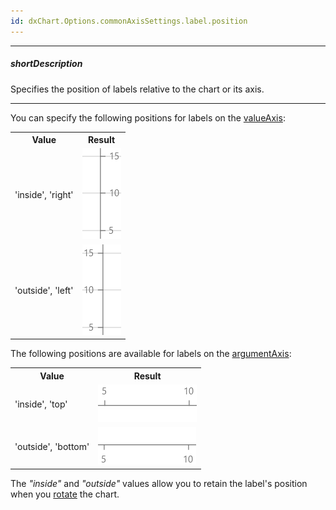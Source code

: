 ```yaml
---
id: dxChart.Options.commonAxisSettings.label.position
---
```

---
##### shortDescription
Specifies the position of labels relative to the chart or its axis.

---
You can specify the following positions for labels on the [valueAxis](/api-reference/10%20UI%20Components/dxChart/1%20Configuration/valueAxis '/Documentation/ApiReference/UI_Components/dxChart/Configuration/valueAxis/'):

<table class="dx-table">
    <tr>
        <th>Value</th>
        <th>Result</th>
    </tr>
    <tr>
        <td>'inside', 'right'</td>
        <td><img src="/images/ChartJS/value-axis-label-right.png" /></td>
    </tr>
    <tr>
        <td>'outside', 'left'</td>
        <td><img src="/images/ChartJS/value-axis-label-left.png" /></td>
    </tr>
</table>

The following positions are available for labels on the [argumentAxis](/api-reference/10%20UI%20Components/dxChart/1%20Configuration/argumentAxis '/Documentation/ApiReference/UI_Components/dxChart/Configuration/argumentAxis/'):

<table class="dx-table">
    <tr>
        <th>Value</th>
        <th>Result</th>
    </tr>
    <tr>
        <td>'inside', 'top'</td>
        <td><img src="/images/ChartJS/argument-axis-label-top.png" /></td>
    </tr>
    <tr>
        <td>'outside', 'bottom'</td>
        <td><img src="/images/ChartJS/argument-axis-label-bottom.png" /></td>
    </tr>
</table>

The *"inside"* and *"outside"* values allow you to retain the label's position when you [rotate](/api-reference/10%20UI%20Components/dxChart/1%20Configuration/rotated.md '/Documentation/ApiReference/UI_Components/dxChart/Configuration/#rotated') the chart.
